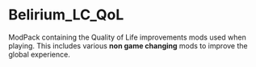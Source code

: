 # Belirium_LC_QoL

ModPack containing the Quality of Life improvements mods used when playing.
This includes various **non game changing** mods to improve the global experience.